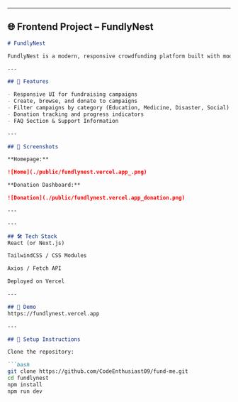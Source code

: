 
---

## 🌐 **Frontend Project – FundlyNest**

```markdown
# FundlyNest

FundlyNest is a modern, responsive crowdfunding platform built with modern frontend technologies.

---

## 🌟 Features

- Responsive UI for fundraising campaigns
- Create, browse, and donate to campaigns
- Filter campaigns by category (Education, Medicine, Disaster, Social)
- Donation tracking and progress indicators
- FAQ Section & Support Information

---

## 📸 Screenshots

**Homepage:**

![Home](./public/fundlynest.vercel.app_.png)

**Donation Dashboard:**

![Donation](./public/fundlynest.vercel.app_donation.png)

---

---

## 🛠️ Tech Stack
React (or Next.js)

TailwindCSS / CSS Modules

Axios / Fetch API

Deployed on Vercel

---

## 📌 Demo
https://fundlynest.vercel.app

---

## 🚀 Setup Instructions

Clone the repository:

```bash
git clone https://github.com/CodeEnthusiast09/fund-me.git
cd fundlynest
npm install
npm run dev
